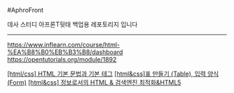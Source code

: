 #AphroFront 

데사 스터디 아프론T뒷태 백업용 레포토리지 입니다 


---
https://www.inflearn.com/course/html-%EA%B8%B0%EB%B3%B8/dashboard
https://opentutorials.org/module/1892

[[html/css] HTML 기본 문법과 기본 테그](https://velog.io/@day024/htmlcss-HTML-%EA%B8%B0%EB%B3%B8-%EB%AC%B8%EB%B2%95%EA%B3%BC-%EA%B8%B0%EB%B3%B8-%ED%85%8C%EA%B7%B8)
[[html&css]표 만들기 (Table), 입력 양식 (Form)](https://velog.io/@day024/htmlcss%ED%91%9C-%EB%A7%8C%EB%93%A4%EA%B8%B0-Table-%EC%9E%85%EB%A0%A5-%EC%96%91%EC%8B%9D-Form)
[[html&css] 정보로서의 HTML & 검색엔진 최적화&HTML5](https://velog.io/@day024/htmlcss-%EC%A0%95%EB%B3%B4%EB%A1%9C%EC%84%9C%EC%9D%98-HTML-%EA%B2%80%EC%83%89%EC%97%94%EC%A7%84-%EC%B5%9C%EC%A0%81%ED%99%94)
